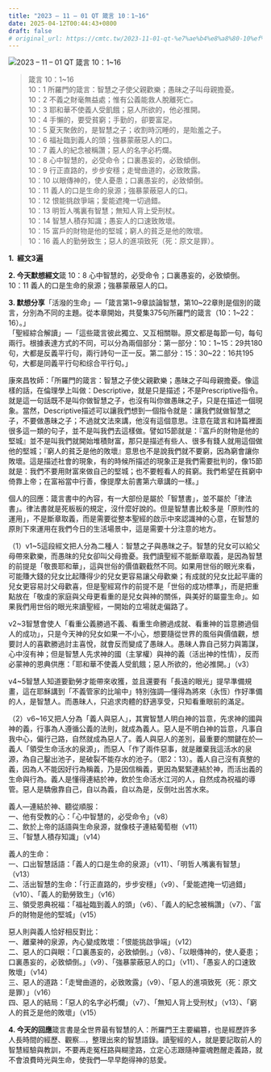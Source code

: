 ```yaml
---
title: "2023 – 11 – 01 QT 箴言 10：1~16"
date: 2025-04-12T00:44:43+0800
draft: false
# original_url: https://cmtc.tw/2023-11-01-qt-%e7%ae%b4%e8%a8%80-10%ef%bc%9a116
---
```


![2023 – 11 – 01 QT 箴言 10：1\~16](/images/qt.jpg  "2023 – 11 – 01 QT 箴言 10：1\~16")

> 箴言 10：1\~16  
> 10：1 所羅門的箴言：智慧之子使父親歡樂；愚昧之子叫母親擔憂。  
> 10：2 不義之財毫無益處；惟有公義能救人脫離死亡。  
> 10：3 耶和華不使義人受飢餓；惡人所欲的，他必推開。  
> 10：4 手懶的，要受貧窮；手勤的，卻要富足。  
> 10：5 夏天聚斂的，是智慧之子；收割時沉睡的，是貽羞之子。  
> 10：6 福祉臨到義人的頭；強暴蒙蔽惡人的口。  
> 10：7 義人的紀念被稱讚；惡人的名字必朽爛。  
> 10：8 心中智慧的，必受命令；口裏愚妄的，必致傾倒。  
> 10：9 行正直路的，步步安穩；走彎曲道的，必致敗露。  
> 10：10 以眼傳神的，使人憂患；口裏愚妄的，必致傾倒。  
> 10：11 義人的口是生命的泉源；強暴蒙蔽惡人的口。  
> 10：12 恨能挑啟爭端；愛能遮掩一切過錯。  
> 10：13 明哲人嘴裏有智慧；無知人背上受刑杖。  
> 10：14 智慧人積存知識；愚妄人的口速致敗壞。  
> 10：15 富戶的財物是他的堅城；窮人的貧乏是他的敗壞。  
> 10：16 義人的勤勞致生；惡人的進項致死（死：原文是罪）。

**1.  經文3遍**

**2. 今天默想經文**箴 10：8 心中智慧的，必受命令；口裏愚妄的，必致傾倒。  
10：11 義人的口是生命的泉源；強暴蒙蔽惡人的口。

**3. 默想分享**「活潑的生命」—「箴言第1\~9章談論智慧，第10\~22章則是個別的箴言，分別為不同的主題。從本章開始，共蓃集375句所羅門的箴言（10：1\~22：16）。」  
「聖經綜合解讀」—「這些箴言彼此獨立、又互相關聯。原文都是每節一句，每句兩行。根據表達方式的不同，可以分為兩個部分：第一部分：10：1\~15：29共180句，大都是反義平行句，兩行詩句一正一反。第二部分：15：30\~22：16共195句，大都是同義平行句和综合平行句。」

康來昌牧師：「所羅門的箴言：智慧之子使父親歡樂；愚昧之子叫母親擔憂。像這樣的話，在倫理學上叫做：Descriptive，就是只是描述；不是Prescriptive指令。就是這一句話既不是叫你做智慧之子，也沒有叫你做愚昧之子，只是在描述一個現象。當然，Descriptive描述可以讓我們想到一個指令就是：讓我們就做智慧之子，不要做愚昧之子；不過就文法來講，他沒有這個意思。注意在箴言和詩篇裡面很多這一類的句子，並不是叫我們去這樣做。譬如15節就是：『富戶的財物是他的堅城』並不是叫我們就開始堆積財富，那只是描述有些人、很多有錢人就用這個做他的堅城；『窮人的貧乏是他的敗壞』意思也不是說我們就不要窮，因為窮會讓你敗壞。這是描述社會的現象，有的時候所描述的現象正是我們需要批判的，像15節就是：我們不要用財富來做自己的堅城；也不要輕看人的貧窮。我們希望在貧窮中倚靠上帝；在富裕當中行善，像提摩太前書第六章講的一樣。」

個人的回應：箴言書中的內容，有一大部份是屬於「智慧書」，並不屬於「律法書」。律法書就是死板板的規定，沒什麼好說的。但是智慧書比較多是「原則性的運用」，不是斷章取義，而是需要從整本聖經的啟示中來認識神的心意，在智慧的原則下來運用在我們今日的生活場景中，這是需要十分注意的地方。

（1）v1\~5這段經文把人分為二種人：智慧之子與愚昩之子。智慧的兒女可以給父母帶來歡樂，而愚昩的兒女卻叫父母擔憂。我們讀聖經不能斷章取義，是因為智慧的前提是「敬畏耶和華」，這與世俗的價值觀截然不同。如果用世俗的眼光來看，可能賺大錢的兒女比起賺得少的兒女更容易讓父母歡樂；有成就的兒女比起平庸的兒女更容易討父母歡喜，但是聖經寫作的前提不是「世俗的成功標準」，而是把重點放在「敬虔的家庭與父母更看重的是兒女與神的關係，與美好的屬靈生命」。如果我們用世俗的眼光來讀聖經，一開始的立場就走偏路了。

v2\~3智慧會使人「看重公義勝過不義、看重生命勝過成就、看重神的旨意勝過個人的成功」，只是今天神的兒女如果一不小心，想要隨從世界的風俗與價值觀，想要討人的喜歡勝過討主喜悅，就會反而變成了愚昧人。愚昧人靠自己努力與籌謀，心中沒有神；但是智慧人先求神的國（主掌權）與神的義（活出神的性情），反而必蒙神的恩典供應：「耶和華不使義人受飢餓；惡人所欲的，他必推開。」（v3）

v4\~5智慧人知道要勤勞才能帶來收獲，並且還要有「長遠的眼光」提早準備規畫，這在耶穌講到「不義管家的比喻中」特別強調—懂得為將來（永恆）作好準備的人，是智慧人。而愚昧人，只追求肉體的舒適享受，只知看重眼前的滿足。

（2）v6\~16又把人分為「義人與惡人」，其實智慧人明白神的旨意，先求神的國與神的義，行事為人遵循公義的法則，就成為義人。惡人是不明白神的旨意，凡事自我中心，偏行己路，自然就成為惡人了。義人與惡人的差別，最重要的關鍵在於—義人「領受生命活水的泉源」，而惡人「作了兩件惡事，就是離棄我這活水的泉源，為自己鑿出池子，是破裂不能存水的池子。（耶2：13）。義人自己沒有真整的義，因為人不能因好行為稱義，乃是因信稱義，更因為緊緊連結於神，而活出義的生命與行為。義人是懂得連結於神，飲於生命活水江河的人，自然成為祝福的導管。惡人是驕傲靠自己，自以為義，自以為是，反倒吐出苦水來。

義人—連結於神、聽從順服：  
一、他有受教的心：「心中智慧的，必受命令」（v8）  
二、飲於上帝的話語與生命泉源，就像枝子連結葡萄樹（v11）  
三、「智慧人積存知識」（v14）

義人的生命：  
一、口出智慧話語：「義人的口是生命的泉源」（v11）、「明哲人嘴裏有智慧」（v13）  
二、活出智慧的生命：「行正直路的，步步安穩」（v9）、「愛能遮掩一切過錯」（v10）、「義人的勤勞致生」（v16）  
三、領受恩典祝福：「福祉臨到義人的頭」（v6）、「義人的紀念被稱讚」（v7）、「富戶的財物是他的堅城」（v15）

惡人則與義人恰好相反對比：  
一、離棄神的泉源，內心變成敗壞：「恨能挑啟爭端」（v12）  
二、惡人的口與眼：「口裏愚妄的，必致傾倒。」（v8）、「以眼傳神的，使人憂患；口裏愚妄的，必致傾倒。」（v9）、「強暴蒙蔽惡人的口」（v11）、「愚妄人的口速致敗壞」（v14）  
三、惡人的道路：「走彎曲道的，必致敗露」（v9）、「惡人的進項致死（死：原文是罪）」（v16）  
四、惡人的結局：「惡人的名字必朽爛」（v7）、「無知人背上受刑杖」（v13）、「窮人的貧乏是他的敗壞」（v15）

**4. 今天的回應**箴言書是全世界最有智慧的人：所羅門王主要編篡，也是經歷許多人長時間的經歷、觀察…，整理出來的智慧語錄。讀聖經的人，就是要記取前人的智慧經驗與教訓，不要再走冤枉路與糊塗路，立定心志跟隨神靈魂甦醒走義路，就不會浪費時光與生命，使我們—早早飽得神的慈愛。